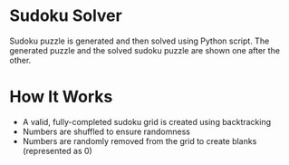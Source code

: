 # Sudoku Solver
Sudoku puzzle is generated and then solved using Python script.
The generated puzzle and the solved sudoku puzzle are shown one after the other.

# How It Works
- A valid, fully-completed sudoku grid is created using backtracking
- Numbers are shuffled to ensure randomness
- Numbers are randomly removed from the grid to create blanks (represented as 0)